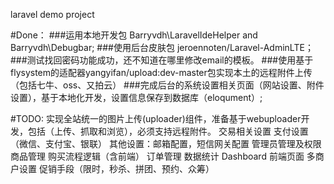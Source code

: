 laravel demo project

#Done：
###运用本地开发包 Barryvdh\LaravelIdeHelper and  Barryvdh\Debugbar;
###使用后台皮肤包 jeroennoten/Laravel-AdminLTE；
###测试找回密码功能成功，还不知道在哪里修改email的模板。
###使用基于flysystem的适配器yangyifan/upload:dev-master包实现本土的远程附件上传（包括七牛、oss、又拍云）
###完成后台的系统设置相关页面（网站设置、附件设置），基于本地化开发，设置信息保存到数据库（eloqument）;

#TODO:
实现全站统一的图片上传(uploader)组件，准备基于webuploader开发，包括（上传、抓取和浏览），必须支持远程附件。
交易相关设置
支付设置（微信、支付宝、银联）
其他设置：邮箱配置，短信网关配置
管理员管理及权限
商品管理
购买流程逻辑（含前端）
订单管理 
数据统计
Dashboard
前端页面
多商户设置
促销手段（限时，秒杀、拼团、预约、众筹）



